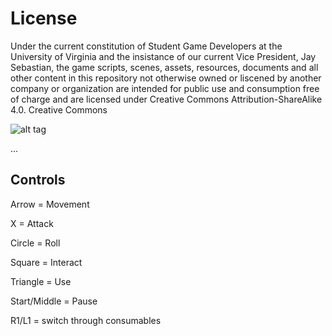 # License

Under the current constitution of Student Game Developers at the University of Virginia and the insistance of our current Vice President, Jay Sebastian, the game scripts, scenes, assets, resources, documents and all other content in this repository not otherwise owned or liscened by another company or organization are intended for public use and consumption free of charge and are licensed under Creative Commons Attribution-ShareAlike 4.0. Creative Commons 

![alt tag](https://camo.githubusercontent.com/e170e276291254896665fa8f612b99fe5b7dd005/68747470733a2f2f692e6372656174697665636f6d6d6f6e732e6f72672f6c2f62792d73612f342e302f38387833312e706e67)

...
	
## Controls

Arrow = Movement

X = Attack

Circle = Roll

Square = Interact

Triangle = Use

Start/Middle = Pause

R1/L1 = switch through consumables
